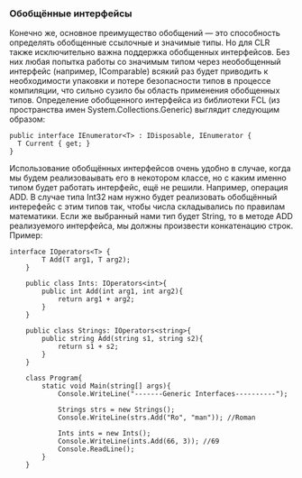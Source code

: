 ### Обобщённые интерфейсы
Конечно же, основное преимущество обобщений — это способность определять обобщенные ссылочные и значимые типы. Но для CLR также исключительно важна поддержка обобщенных интерфейсов. Без них любая попытка работы со значимым типом через необобщенный интерфейс (например, IComparable) всякий раз будет приводить к необходимости упаковки и потере безопасности типов в процессе компиляции, что сильно сузило бы область применения обобщенных типов.
Определение обобщенного интерфейса из библиотеки FCL (из пространства имен System.Collections.Generic) выглядит следующим образом:
```
public interface IEnumerator<T> : IDisposable, IEnumerator {
  T Current { get; }
}
```
Использование обобщённых интерфейсов очень удобно в случае, когда мы будем реализоваывать его в некотором классе, но с каким именно типом будет работать интерфейс, ещё не решили. Например, операция ADD. В случае типа Int32 нам нужно будет реализовать обобщённый интерефейс с этим типов так, чтобы числа складывались по правилам математики. Если же выбранный нами тип будет String, то в методе ADD реализуемого интерфейса, мы должны произвести конкатенацию строк. Пример:
```
interface IOperators<T> {
        T Add(T arg1, T arg2);
    }

    public class Ints: IOperators<int>{
        public int Add(int arg1, int arg2){
            return arg1 + arg2;
        }
    }

    public class Strings: IOperators<string>{
        public string Add(string s1, string s2){
            return s1 + s2;
        }
    }

    class Program{
        static void Main(string[] args){
            Console.WriteLine("-------Generic Interfaces----------");
            
            Strings strs = new Strings();
            Console.WriteLine(strs.Add("Ro", "man")); //Roman

            Ints ints = new Ints();
            Console.WriteLine(ints.Add(66, 3)); //69
            Console.ReadLine();
        }
    }
```
